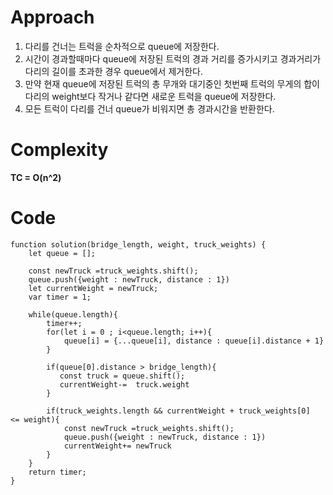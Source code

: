 # Approach

1. 다리를 건너는 트럭을 순차적으로 queue에 저장한다.
2. 시간이 경과할때마다 queue에 저장된 트럭의 경과 거리를 증가시키고 경과거리가 다리의 길이를 초과한 경우 queue에서 제거한다.
3. 만약 현재 queue에 저장된 트럭의 총 무개와 대기중인 첫번째 트럭의 무게의 합이 다리의 weight보다 작거나 같다면 새로운 트럭을 queue에 저장한다.
4. 모든 트럭이 다리를 건너 queue가 비워지면 총 경과시간을 반환한다.

# Complexity

**TC = O(n^2)**

# Code

```
function solution(bridge_length, weight, truck_weights) {
    let queue = [];

    const newTruck =truck_weights.shift();
    queue.push({weight : newTruck, distance : 1})
    let currentWeight = newTruck;
    var timer = 1;

    while(queue.length){
        timer++;
        for(let i = 0 ; i<queue.length; i++){
            queue[i] = {...queue[i], distance : queue[i].distance + 1}
        }

        if(queue[0].distance > bridge_length){
           const truck = queue.shift();
           currentWeight-=  truck.weight
        }

        if(truck_weights.length && currentWeight + truck_weights[0]  <= weight){
            const newTruck =truck_weights.shift();
            queue.push({weight : newTruck, distance : 1})
            currentWeight+= newTruck
        }
    }
    return timer;
}
```
